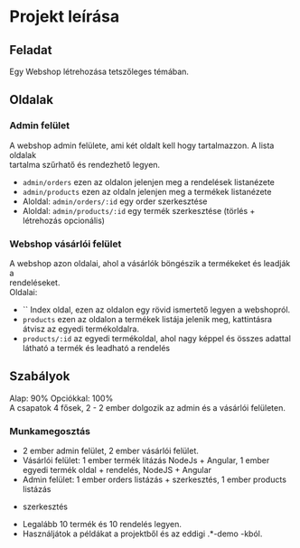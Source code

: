 # Projekt leírása

## Feladat
Egy Webshop létrehozása tetszőleges témában.

## Oldalak
### Admin felület
A webshop admin felülete, ami két oldalt kell hogy tartalmazzon. A lista oldalak  
tartalma szűrhatő és rendezhető legyen.
* `admin/orders` ezen az oldalon jelenjen meg a rendelések listanézete
* `admin/products` ezen az oldaln jelenjen meg a termékek listanézete
* Aloldal: `admin/orders/:id` egy order szerkesztése
* Aloldal: `admin/products/:id` egy termék szerkesztése
(törlés + létrehozás opcionális)

### Webshop vásárlói felület
A webshop azon oldalai, ahol a vásárlók böngészik a termékeket és leadják a  
rendeléseket.  
Oldalai:  
* `` Index oldal, ezen az oldalon egy rövid ismertető legyen a webshopról.
* `products` ezen az oldalon a termékek listája jelenik meg, kattintásra átvisz az 
egyedi termékoldalra.
* `products/:id` az egyedi termékoldal, ahol nagy képpel és összes adattal látható 
a termék és leadható a rendelés

## Szabályok
Alap: 90%
Opciókkal: 100%  
A csapatok 4 fősek, 2 - 2 ember dolgozik az admin és a vásárlói felületen. 

### Munkamegosztás
* 2 ember admin felület, 2 ember vásárlói felület.
* Vásárlói felület: 1 ember termék litázás NodeJs + Angular, 1 ember egyedi 
termék oldal + rendelés,  NodeJS + Angular
* Admin felület: 1 ember orders listázás + szerkesztés, 1 ember products listázás 
+ szerkesztés
* Legalább 10 termék és 10 rendelés legyen.  
* Használjátok a példákat a projektből és az eddigi .*-demo -kból.  
